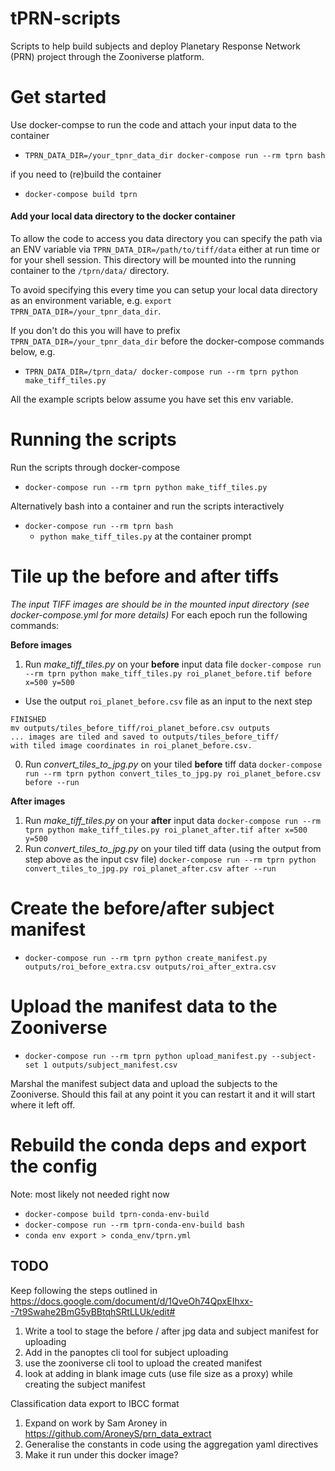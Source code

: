 # tPRN-scripts
Scripts to help build subjects and deploy Planetary Response Network (PRN) project through the Zooniverse platform.

# Get started

Use docker-compse to run the code and attach your input data to the container
+ `TPRN_DATA_DIR=/your_tpnr_data_dir docker-compose run --rm tprn bash`

if you need to (re)build the container
+ `docker-compose build tprn`

#### Add your local data directory to the docker container
To allow the code to access you data directory you can specify the path via an ENV variable via `TPRN_DATA_DIR=/path/to/tiff/data` either at run time or for your shell session. This directory will be mounted into the running container to the
`/tprn/data/` directory.

To avoid specifying this every time you can setup your local data directory as an environment variable, e.g. `export TPRN_DATA_DIR=/your_tpnr_data_dir`.

If you don't do this you will have to prefix `TPRN_DATA_DIR=/your_tpnr_data_dir` before the docker-compose commands below, e.g.
+ `TPRN_DATA_DIR=/tprn_data/ docker-compose run --rm tprn python make_tiff_tiles.py`

All the example scripts below assume you have set this env variable.

# Running the scripts
Run the scripts through docker-compose
+ `docker-compose run --rm tprn python make_tiff_tiles.py`

Alternatively bash into a container and run the scripts interactively
+ `docker-compose run --rm tprn bash`
  + `python make_tiff_tiles.py` at the container prompt


# Tile up the before and after tiffs
*The input TIFF images are should be in the mounted input directory (see docker-compose.yml for more details)*
For each epoch run the following commands:

**Before images**
1. Run *make_tiff_tiles.py* on your **before** input data file
`docker-compose run --rm tprn python make_tiff_tiles.py roi_planet_before.tif before x=500 y=500`
  + Use the output `roi_planet_before.csv` file as an input to the next step
  ```
  FINISHED
  mv outputs/tiles_before_tiff/roi_planet_before.csv outputs
  ... images are tiled and saved to outputs/tiles_before_tiff/
  with tiled image coordinates in roi_planet_before.csv.
  ```
0. Run *convert_tiles_to_jpg.py* on your tiled **before** tiff data
`docker-compose run --rm tprn python convert_tiles_to_jpg.py roi_planet_before.csv before --run`

**After images**
1. Run *make_tiff_tiles.py* on your **after** input data
`docker-compose run --rm tprn python make_tiff_tiles.py roi_planet_after.tif after x=500 y=500`
0. Run *convert_tiles_to_jpg.py* on your tiled tiff data (using the output from step above as the input csv file)
`docker-compose run --rm tprn python convert_tiles_to_jpg.py roi_planet_after.csv after --run`

# Create the before/after subject manifest
+ `docker-compose run --rm tprn python create_manifest.py outputs/roi_before_extra.csv outputs/roi_after_extra.csv`

# Upload the manifest data to the Zooniverse
+ `docker-compose run --rm tprn python upload_manifest.py --subject-set 1 outputs/subject_manifest.csv`

Marshal the manifest subject data and upload the subjects to the Zooniverse. Should this fail at any point it you can restart it and it will start where it left off.

# Rebuild the conda deps and export the config
Note: most likely not needed right now
+ `docker-compose build tprn-conda-env-build`
+ `docker-compose run --rm tprn-conda-env-build bash`
+ `conda env export > conda_env/tprn.yml`


## TODO

Keep following the steps outlined in https://docs.google.com/document/d/1QveOh74QpxEIhxx--7t9Swahe2BmG5yBBtqhSRtLLUk/edit#

1. Write a tool to stage the before / after jpg data and subject manifest for uploading
0. Add in the panoptes cli tool for subject uploading
0. use the zooniverse cli tool to upload the created manifest
0. look at adding in blank image cuts (use file size as a proxy) while creating the subject manifest

Classification data export to IBCC format
1. Expand on work by Sam Aroney in https://github.com/AroneyS/prn_data_extract
0. Generalise the constants in code using the aggregation yaml directives
0. Make it run under this docker image?
